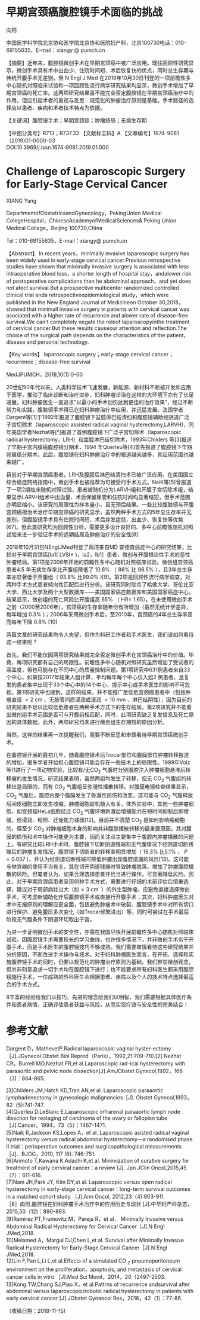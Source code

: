 # 早期宫颈癌腹腔镜手术面临的挑战

向阳

中国医学科学院北京协和医学院北京协和医院妇产科，北京100730电话：010-69155635，E-mail：xiangy $@$ pumch.cn

【摘要】近年来，腹腔镜微创手术在早期宫颈癌中被广泛应用。既往回顾性研究显示，微创手术具有术中出血少、住院时间短、术后恢复快的优点，同时总生存期与传统开腹手术无差别。但 $\mathrm { { N } \ E n g l \ J \ M e d }$ 在2018年10月30日刊登的一项前瞻性多中心随机对照临床试验和一项回顾性流行病学研究结果均显示，微创手术增加了早期宫颈癌的死亡率。这两项研究结果虽不能完全否定腹腔镜在早期宫颈癌治疗中的作用，但应引起术者的重视与反思：规范化的肿瘤治疗原则是基础，手术路径的选择应以患者、疾病和术者技术特点为依据。

【关键词】腹腔镜手术；早期宫颈癌；肿瘤结局；无病生存期

【中图分类号】R713；R737.33 【文献标志码】A 【文章编号】1674-9081（2019)01-0000-03   
DOI:10.3969/j.issn.1674-9081.2019.01.000

# Challenge of Laparoscopic Surgery for Early-Stage Cervical Cancer

XIANG Yang

DepartmentofObstetricsandGynecology，PekingUnion Medical ColegeHospital，ChineseAcademyofMedicalSciences& Peking Union Medical College，Beijing 100730,China

Tel：010-69155635，E-mail：xiangy@ pumch.cn

【Abstract】 In recent years，minimally invasive laparoscopic surgery has been widely used in early-stage cervical cancer.Previous retrospective studies have shown that minimally invasive surgery is associated with less intraoperative blood loss，a shorter length of hospital stay，andalower risk of postoperative complications than he abdominal approach，and yet does not afect survival.But a prospective multicenter randomized controlled clinical trial anda retrospectiveepidemiological study，which were published in the New England Journal of Medicineon October 30,2018，showed that minimall invasive surgery in patients with cervical cancer was asociated with a higher rate of recurrence and alower rate of disease-free survival.We can't completely negate the roleof laparoscopyinthe treatment of cervical cancer.But these results causeour attention and reflection.The choice of the surgical path depends on the characteristics of the patient，disease and personal technology.

【Key words】 laparoscopic surgery；early-stage cervical cancer；recurrence；disease-free survival

MedJPUMCH，2019,10(1):0-00

20世纪90年代以来，人类科学技术飞速发展，新能源、新材料不断被开发和应用于医学，推动了临床诊断和治疗进步，妇科肿瘤诊治在这样的大环境下亦有了长足进展。妇科肿瘤医生一直追求“以最小的手术创伤达到更佳的治疗效果”，经过不断努力和实践，腹腔镜手术得已在妇科肿瘤治疗中应用，并迅猛发展。法国学者Dargent等[1]于1992年报道了腹腔镜下盆腔淋巴结清扫和腹腔镜辅助经阴道广泛子宫切除术（laparoscopic assisted radical vaginal hysterectomy,LARVH)，同年美国学者Nezhat等[²]报道了首例腹腔镜下广泛子宫切除术（laparoscopic radical hysterectomy，LRH）和盆腔淋巴结切除术，1993年Childers 等[3]报道了早期子宫内膜癌腹腔镜分期术，1994 年Querleu等[4]首先报道了腹腔镜下早期卵巢癌分期术。此后，腹腔镜在妇科肿瘤治疗中的报道越来越多，其应用范围也越来越广。

目前对于早期宫颈癌患者，LRH及腹膜后淋巴结清扫术已被广泛应用。在美国国立综合癌症网络指南中，微创手术也被推荐为可接受的手术方式。NaiK等[5]曾报道了一项2期临床随机对照试验，患者被随机分为LARVH组和开腹子宫切除术组，结果显示LARVH组术中出血量、术后保留尿管和住院时间均显著缩短，但手术范围亦明显缩小。该研究的局限性为样本量小，且无预后结果。一些比较腹腔镜与开腹宫颈癌根治术治疗早期宫颈癌的研究显示，虽然两种手术方式的5年总生存率并无差别，但腹腔镜手术具有住院时间短、术后并发症低、出血少、恢复快等优势[67]。但此类研究均为回顾性分析，需要更多设计良好的、多中心前瞻性随机对照试验来进一步验证手术的远期结局及肿瘤治疗的安全性[8]

2018年10月31日NEnglJMed刊登了两项来自MD 安德森癌症中心的研究结果，比较对于早期宫颈癌[Ia1( $\mathrm { L V S I } +$ )，Ia2，Ib1］患者，微创与开腹根治性手术的恶性肿瘤结局。第1项是2008年开始的前瞻性多中心随机对照临床试验。微创组宫颈癌患者4.5 年无病生存率比开腹组降低了 $1 0 . 6 \%$ （ $8 6 \%$ 比 $9 6 . 5 \%$ ），且3年总生存率亦显著低于开腹组（ $9 3 . 8 \%$ 比$9 9 . 0 \%$ )[9]。第2项是回顾性流行病学调查，对两种手术方式患者倾向性匹配后进行分析。该研究同时联合了哈佛大学、哥伦比亚大学、西北大学及两个大型数据库——美国国家癌症数据库和美国国家癌症中心。结果显示，微创组的死亡风险比开腹组高 $6 5 \%$ （ $\mathrm { H R } =$ 1.65），在未使用微创手术之前（2000至2006年），宫颈癌的生存率随年份有所增加（虽然无统计学差异，每年增加 $0 . 3 \%$ )；2006年采用微创手术后，至2010年，宫颈癌的4年总生存率反而每年下降 $0 . 8 \%$ [10]

两篇文章的研究结果均令人失望，但作为科研工作者和手术医生，我们该如何看待这一结果呢？

首先，我们不能仅因两项研究结果就完全否定微创手术在宫颈癌治疗中的价值。毕竟，每项研究都有自己的局限性。前瞻性多中心随机对照研究虽然增加了受试者的涵盖度，但也可能存在不同中心的质量控制问题。第1项研究中631例患者来自33个中心，如果按2017年结束人组计算，平均每年每个中心仅入组2 例患者，且复发的患者集中出现于33个中心中的14个中心，提示中心或手术医生的影响不可忽视。第1项研究中也提到，这样的结果，并不能推广至低危宫颈癌患者中（包括肿瘤直径 $< 2 \ \mathrm { c m }$ 、无脉管间质浸润或浸润 $< 1 0 \ \mathrm { m m }$ 、淋巴结阴性），因为目前的研究结果不足以比较低危患者在两种手术方式下的生存结局。第2项研究并不能看出微创组手术范围是否可与开腹组相匹配，同时，此项研究缺乏复发信息及死亡原因的具体数据。此外，两项研究均未进行微创组生存期短的原因分析。

当然，这样的结果再一次提醒我们，需要不断反思和审慎看待早期宫颈癌微创手术。

在腹腔镜开展的最初几年，随着腹腔镜术后Trocar部位和腹膜部位肿瘤转移报道的增加，很多学者开始担心腹腔镜可能会存在一些技术上的局限性。1999年Volz等[1进行了一项动物实验，比较有/无$\mathrm { C O } _ { 2 }$ 气腹时分别腹腔注入肿瘤细胞悬液后转移瘤的发生情况，研究结果表明，虽然两组均发生了转移，但无 $\mathrm { C O } _ { 2 }$ 气腹组的转移灶是局限的，而有 $\mathrm { C O } _ { 2 }$ 气腹组呈弥漫性播散转移。对腹膜电镜检查结果显示， $\mathrm { C O } _ { 2 }$ 气腹后，腹腔内整个腹膜发生了弥漫性损伤和改变。这可能与 $\mathrm { C O } _ { 2 }$ 气腹释放后间皮细胞立即发生收缩，肿瘤细胞趁机植入有关。体外实验中，其他一些肿瘤细胞，如宫颈癌HeLa细胞经过 $\mathrm { C O } _ { 2 }$ 气腹环境刺激后增殖能力在短时间抑制后即增强，但浸润、粘附、迁徙能力减弱[12]。目前并不清楚 $\mathrm { C O } _ { 2 }$ 是如何影响癌细胞的，但至少 $\mathrm { C O } _ { 2 }$ 对肿瘤细胞本身的影响并非腹腔播散转移的最重要原因，其对腹膜的损伤和术中操作可能更为主要，因而关注点主要集中于腹腔内肿瘤播散的问题上。有研究比较LRH手术时，腹腔镜下切断阴道残端和无气腹情况下经阴道切断残端后的肿瘤复发情况，腹腔镜下切断者的转移率明显增加（ $1 6 . 3 \%$ 比$5 . 1 \%$ ， $P { = } 0 . 0 5 7$ )，并认为经阴道切断残端可降低肿瘤出现腹腔遗漏的风险[13]。这可能与举宫器的使用不当有关，其在切开阴道残端时导致肿瘤脱落，增加了肿瘤腹腔播散的风险。但笔者认为，如果合理选择患者并恰当进行操作，可显著降低风险。因此，对于早期宫颈癌患者采用何种手术方式，需要进行仔细的术前评估后慎重选择，建议对于局部病灶过大（如$> 3 \mathrm { \ c m } { } ^ { \cdot }$ ）的外生型肿瘤，应避免直接选择微创手术，可考虑新辅助化疗后腹腔镜手术或直接行开腹手术；其次，妇科肿瘤医生对术中无瘤原则的理解应更全面，包括避免肿瘤术中破裂、腹腔镜手术中对所有切口进行保护、避免腹压多次变化（如Trocar频繁进出）等，同时可尝试在手术最后阶段无气腹条件下阴道环切取出子宫。

为进一步证明微创手术的安全性，亦需在我国尽快开展前瞻性多中心随机对照临床试验。因腹腔镜手术需要较长的学习曲线，也许很多情况下，并非微创手术劣于开腹手术，而是手术医生的腹腔镜技巧不够成熟。我们需要审慎看待这些研究结果并分析原因，不断改进手术操作与技术。对于妇科肿瘤医生而言，在开拓、选择和实施腹腔镜手术的同时，仍要以规范化的肿瘤治疗原则为基础。我们推崇微创观念，但并非刻意追求一切手术均在腹腔镜下进行；也不能要求所有妇科医生都采用腹腔镜施行手术，一位成熟的外科医生会根据患者、疾病以及个人的技术特点选择最适合的手术方式。

8丰富的经验给我们以技巧，先进的理念给我们以明智，我们需要根据具体医疗条件和患者病情，正确评估患者获益与风险，从而实现疗效与安全性的完美结合！

# 参考文献

Dargent D，MathevetP.Radical laparoscopic vaginal hyster-ectomy［J].JGynecol Obstet Biol Reprod（Paris），1992,21:709-710.[2] Nezhat CR，Burrell MO,Nezhat FR,et al.Laparoscopic rad-ical hysterectomy with paraaortic and pelvic node dissection[J].AmJObstet Gynecol,1992，166（3)：864-865.

[3]Childers JM,Hatch KD,Tran AN,et al. Laparoscopic paraaortic lymphadenectomy in gynecologic malignancies［J]. Obstet Gynecol,1993，82（5):741-747.   
[4]Querleu D.LeBlanc E.Laparoscopic infrarenal paraaortic lymph node dissction for restaging of carcinoma of the ovary or fallopian tube［J].Cancer，1994，73（5）：1467-1471.   
[5]Naik R,Jackson KS,Lopes A，et al. Laparoscopic asisted radical vaginal hysterectomy versus radical abdominal hysterectomy—a randomised phase II trial：perioperative outcomes and surgicopathological measurements ［J]．BJOG，2010, 117 (6): 746-751.   
[6]Arimoto T,Kawana K,Adachi K,et al. Minimization of curative surgery for treatment of early cervical cancer：a review [J]. Jpn JClin Oncol,2015,45（7）：611-616.   
[7]Nam JH,Park JY, Kim DY,et al. Laparoscopic versus open radical hysterectomy in early-stage cervical cancer：long-term survival outcomes in a matched cohort study ［J].Ann Oncol, 2012,23（4):903-911.   
［8］向阳.腹腔镜在妇科肿瘤手术治疗中的应用历史与现状 [J].中华妇产科杂志，2015,50（12)：890-893.   
[9]Ramirez PT,Frumovitz M，Pareja R，et al． Minimally Invasive versus Abdominal Radical Hysterectomy for Cervical Cancer［J].N Engl JMed,2018.   
10]Melamed A，Margul DJ,Chen L,et al. Survival after Minimally Invasive Radical Hysterectomy for Early-Stage Cervical Cancer［J].N Engl JMed,2018.   
12]Lin F,Pan L,Li L,et al.Effects of a simulated CO $_ 2$ pneumoperitoneum environment on the proliferation，apoptosis, and metastasis of cervical cancer cells in vitro ［J].Med Sci Monit，2014，20（2497-2503.   
13]Kong TW,Chang SJ,Piao X，et al.Pattrns of recurrence andsurvival after abdominal versus laparoscopic/robotic radical hysterectomy in patients with early cervical cancer [J].JObstet Gynaecol Res，2016，42（1）：77-86.

（收稿日期：2018-11-15)